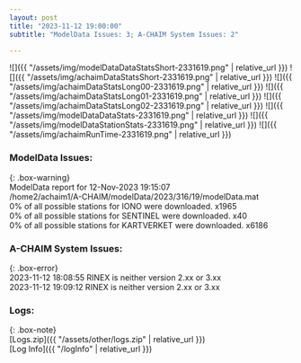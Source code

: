 ```yaml
---
layout: post
title: "2023-11-12 19:00:00"
subtitle: "ModelData Issues: 3; A-CHAIM System Issues: 2"

---
```


![]({{ "/assets/img/modelDataDataStatsShort-2331619.png" | relative_url }})
![]({{ "/assets/img/achaimDataStatsShort-2331619.png" | relative_url }})
![]({{ "/assets/img/achaimDataStatsLong00-2331619.png" | relative_url }})
![]({{ "/assets/img/achaimDataStatsLong01-2331619.png" | relative_url }})
![]({{ "/assets/img/achaimDataStatsLong02-2331619.png" | relative_url }})
![]({{ "/assets/img/modelDataDataStats-2331619.png" | relative_url }})
![]({{ "/assets/img/modelDataStationStats-2331619.png" | relative_url }})
![]({{ "/assets/img/achaimRunTime-2331619.png" | relative_url }})


### ModelData Issues:  
  
{: .box-warning}  
 ModelData report for 12-Nov-2023 19:15:07   
 /home2/achaim1/A-CHAIM/modelData/2023/316/19/modelData.mat   
 0% of all possible stations for IONO were downloaded. x1965   
 0% of all possible stations for SENTINEL were downloaded. x40   
 0% of all possible stations for KARTVERKET were downloaded. x6186   
  
### A-CHAIM System Issues:  
  
{: .box-error}  
2023-11-12 18:08:55 RINEX is neither version 2.xx or 3.xx  
2023-11-12 19:09:12 RINEX is neither version 2.xx or 3.xx  

### Logs:  
  
{: .box-note}  
[Logs.zip]({{ "/assets/other/logs.zip" | relative_url }})  
[Log Info]({{ "/logInfo" | relative_url }})  
